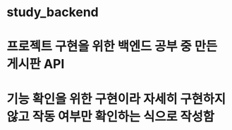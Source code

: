 # study_backend

# 프로젝트 구현을 위한 백엔드 공부 중 만든 게시판 API
# 기능 확인을 위한 구현이라 자세히 구현하지 않고 작동 여부만 확인하는 식으로 작성함
